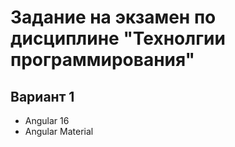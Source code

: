 # Задание на экзамен по дисциплине "Технолгии программирования"

## Вариант 1

- Angular 16
- Angular Material
